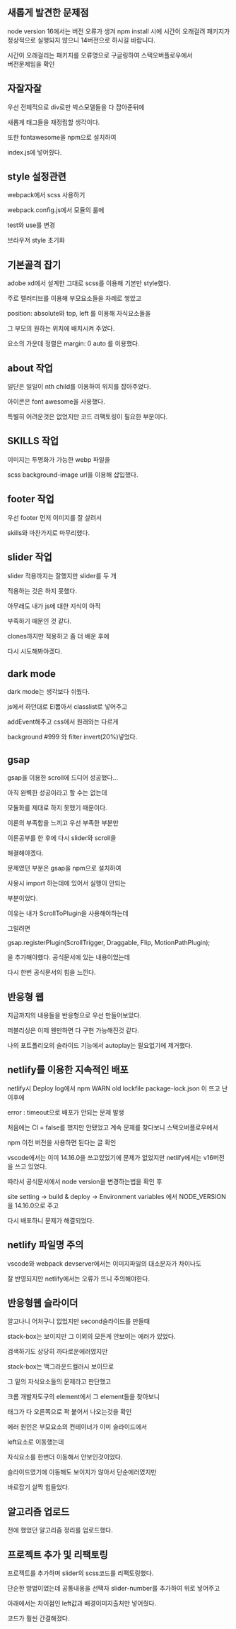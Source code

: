 ## 새롭게 발견한 문제점

node version 16에서는 버전 오류가 생겨 npm install 시에 시간이 오래걸려 패키지가<br>
정상적으로 실행되지 않으니 14버전으로 하시길 바랍니다.

시간이 오래걸리는 패키지를 오류명으로 구글링하여 스택오버플로우에서<br>
버전문제임을 확인

## 자잘자잘

우선 전체적으로 div로만 박스모델들을 다 잡아준뒤에<br>

새롭게 태그들을 재정립할 생각이다.<br>

또한 fontawesome을 npm으로 설치하여<br>

index.js에 넣어줬다.<br>

## style 설정관련

webpack에서 scss 사용하기<br>

webpack.config.js에서 모듈의 룰에 <br>

test와 use를 변경<br>

브라우저 style 초기화<br>

## 기본골격 잡기

adobe xd에서 설계한 그대로 scss를 이용해 기본만 style했다.<br>

주로 렐러티브를 이용해 부모요소들을 차례로 쌓았고<br>

position: absolute와 top, left 를 이용해 자식요소들을<br>

그 부모의 원하는 위치에 배치시켜 주었다.<br>

요소의 가운데 정렬은 margin: 0 auto 를 이용했다.<br>

## about 작업

일단은 일일이 nth child를 이용하여 위치를 잡아주었다.<br>

아이콘은 font awesome을 사용했다. <br>

특별히 어려운것은 없었지만 코드 리팩토링이 필요한 부분이다.<br>

## SKILLS 작업

이미지는 투명화가 가능한 webp 파일을 <br>

scss background-image url을 이용해 삽입했다. <br>

## footer 작업

우선 footer 먼저 이미지를 잘 살려서<br>

skills와 마찬가지로 마무리했다.<br>

## slider 작업

slider 적용까지는 잘했지만 slider를 두 개<br>

적용하는 것은 하지 못했다.<br>

아무래도 내가 js에 대한 지식이 아직 <br>

부족하기 때문인 것 같다. <br>

clones까지만 적용하고 좀 더 배운 후에 <br>

다시 시도해봐야겠다.<br>

## dark mode

dark mode는 생각보다 쉬웠다.<br>

js에서 하던대로 El뽑아서 classlist로 넣어주고 <br>

addEvent해주고 css에서 원래와는 다르게<br>

background #999 와 filter invert(20%)넣었다.<br>

## gsap

gsap을 이용한 scroll에 드디어 성공했다...<br>

아직 완벽한 성공이라고 할 수는 없는데<br>

모듈화를 제대로 하지 못했기 때문이다. <br>

이론의 부족함을 느끼고 우선 부족한 부분만<br>

이론공부를 한 후에 다시 slider와 scroll을<br>

해결해야겠다.<br>

문제였던 부분은 gsap을 npm으로 설치하여<br>

사용시 import 하는데에 있어서 실행이 안되는<br>

부분이었다.<br>

이유는 내가 ScrollToPlugin을 사용해야하는데 <br>

그럴려면<br>

gsap.registerPlugin(ScrollTrigger, Draggable, Flip, MotionPathPlugin); <br>

을 추가해야했다. 공식문서에 있는 내용이었는데<br>

다시 한번 공식문서의 힘을 느낀다.<br>

## 반응형 웹

지금까지의 내용들을 반응형으로 우선 만들어보았다.<br>

퍼블리싱은 이제 웬만하면 다 구현 가능해진것 같다.<br>

나의 포트폴리오의 슬라이드 기능에서 autoplay는 필요없기에 제거했다.<br>

## netlify를 이용한 지속적인 배포

netlify시 Deploy log에서 npm WARN old lockfile package-lock.json 이 뜨고 난 이후에<br>

error : timeout으로 배포가 안되는 문제 발생<br>

처음에는 CI = false를 했지만 안됐었고 계속 문제를 찾다보니 스택오버플로우에서 <br>

npm 이전 버전을 사용하면 된다는 글 확인 <br>

vscode에서는 이미 14.16.0을 쓰고있었기에 문제가 없었지만 netlify에서는 v16버전을 쓰고 있었다.<br>

따라서 공식문서에서 node version을 변경하는법을 확인 후 <br>

site setting -> build & deploy -> Environment variables 에서 NODE_VERSION 을 14.16.0으로 주고 <br>

다시 배포하니 문제가 해결되었다.<br>

## netlify 파일명 주의

vscode와 webpack devserver에서는 이미지파일의 대소문자가 차이나도<br>

잘 반영되지만 netlify에서는 오류가 뜨니 주의해야한다.<br>

## 반응형웹 슬라이더

알고나니 어처구니 없었지만 second슬라이드를 만들때<br>

stack-box는 보이지만 그 이외의 모든게 안보이는 에러가 있었다.<br>

검색하기도 상당히 까다로운에러였지만<br>

stack-box는 백그라운드컬러시 보이므로 <br>

그 밑의 자식요소들의 문제라고 판단했고 <br>

크롬 개발자도구의 element에서 그 element들을 찾아보니 <br>

태그가 다 오른쪽으로 꽉 붙어서 나오는것을 확인<br>

에러 원인은 부모요소의 컨테이너가 이미 슬라이드에서 <br>

left요소로 이동했는데<br>

자식요소를 한번더 이동해서 안보인것이었다. <br>

슬라이드였기에 이동해도 보이지가 않아서 단순에러였지만<br>

바로잡기 살짝 힘들었다.<br>

## 알고리즘 업로드

전에 했었던 알고리즘 정리를 업로드했다.

## 프로젝트 추가 및 리팩토링

프로젝트를 추가하며 slider의 scss코드를 리팩토링했다.<br/>

단순한 방법이었는데 공통내용을 선택자 slider-number를 추가하여 위로 넣어주고<br/>

아래에서는 차이점인 left값과 배경이미지출처만 넣어줬다. <br/>

코드가 훨씬 간결해졌다.<br/>
